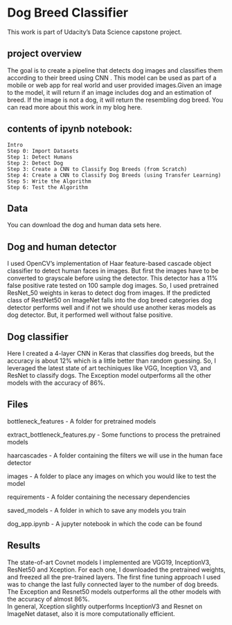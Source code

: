 # Dog Breed Classifier
This work is part of Udacity’s Data Science capstone project. 

## project overview
The goal is to create a pipeline that detects dog images and classifies them according to their breed using CNN . This model can be used as part of a mobile or web app for real world and user provided images.Given an image to the model, it will return if an image includes dog and an estimation of breed. If the image is not a dog, it will return the resembling dog breed. You can read more about this work in my blog here.

## contents of ipynb notebook:

    Intro
    Step 0: Import Datasets
    Step 1: Detect Humans
    Step 2: Detect Dog
    Step 3: Create a CNN to Classify Dog Breeds (from Scratch)
    Step 4: Create a CNN to Classify Dog Breeds (using Transfer Learning)
    Step 5: Write the Algorithm
    Step 6: Test the Algorithm


## Data
You can download the dog and human data sets here. 

## Dog and human detector
I used OpenCV’s implementation of Haar feature-based cascade object classifier to detect human faces in images. But first the images have to be converted to grayscale before using the detector. This detector has a 11% false positive rate tested on 100 sample dog images. So, I used pretrained ResNet_50 weights in keras to detect dog from images. If the predicted class of RestNet50 on ImageNet falls into the dog breed categories dog detector performs well and if not we should use another keras models as dog detector. But, it performed well without false positive. 

## Dog classifier
Here I created a 4-layer CNN in Keras that classifies dog breeds, but the accuracy is about 12% which is a little better than random guessing. So, I leveraged the latest state of art techiniques like VGG, Inception V3, and ResNet to classify dogs. The Exception model outperforms all the other models with the accuracy of 86%. 

## Files
bottleneck_features - A folder for pretrained models 

extract_bottleneck_features.py - Some functions to process the pretrained models

haarcascades - A folder containing the filters we will use in the human face detector

images - A folder to place any images on which you would like to test the model

requirements - A folder containing the necessary dependencies

saved_models - A folder in which to save any models you train

dog_app.ipynb - A jupyter notebook in which the code can be found

## Results 
The state-of-art Covnet models I implemented are VGG19, InceptionV3, ResNet50 and Xception. For each one, I downloaded the pretrained weights, and freezed all the pre-trained layers. The first fine tuning approach I used was to change the last fully connected layer to the number of dog breeds. 
The Exception and Resnet50 models outperforms all the other models with the accuracy of almost 86%.  
In general, Xception slightly outperforms InceptionV3 and Resnet on ImageNet dataset, also it is more computationally efficient. 


